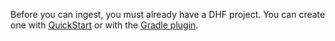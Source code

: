 Before you can ingest, you must already have a DHF project. You can create one with [QuickStart]({{site.baseurl}}/project/quickstart/) or with the [Gradle plugin]({{site.baseurl}}/project/gradle/).